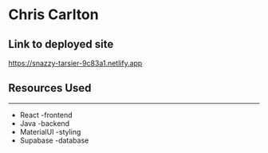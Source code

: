 # Chris Carlton

## Link to deployed site 

https://snazzy-tarsier-9c83a1.netlify.app

## Resources Used

*** 
* React -frontend
* Java -backend
* MaterialUI -styling
* Supabase -database


